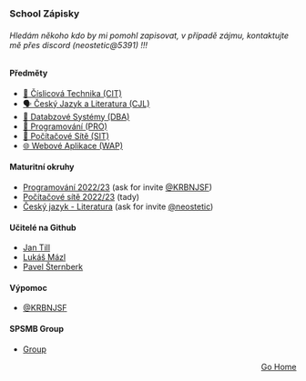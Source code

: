 ### School Zápisky

###### Hledám někoho kdo by mi pomohl zapisovat, v případě zájmu, kontaktujte mě přes discord (neostetic@5391) !!!

#### Předměty
- [💯 Číslicová Technika (CIT)](./CIT)
- [🗣️ Český Jazyk a Literatura (CJL)](./CJL)
- [📂 Databzové Systémy (DBA)](./DBA)
- [💾 Programování (PRO)](./PRO)
- [🔌 Počítačové Sítě (SIT)](./SIT)
- [🌐 Webové Aplikace (WAP)](./WAP)

#### Maturitní okruhy
- [Programování 2022/23](https://github.com/KRBNJSF/Maturita-okruhy#maturitn%C3%AD-okruhy-pro-20222023) (ask for invite <a href="https://github.com/KRBNJSF">@KRBNJSF</a>)
- [Počítačové sítě 2022/23](./SIT/4_rocnik/maturita) (tady)
- [Český jazyk - Literatura](https://github.com/neostetic/maturita) (ask for invite <a href="https://github.com/neostetic">@neostetic</a>)

#### Učitelé na Github
- <a href="https://github.com/honziktillu">Jan Till</a>
- <a href="https://github.com/LukasMazl">Lukáš Mázl</a>
- <a href="https://github.com/gitofson">Pavel Šternberk</a>

#### Výpomoc
- <a href="https://github.com/KRBNJSF">@KRBNJSF</a>

#### SPSMB Group
- <a href="https://github.com/SPSMB">Group</a>

<p align="right">
  <a href="https://github.com/neostetic">Go Home</a>
</p>
